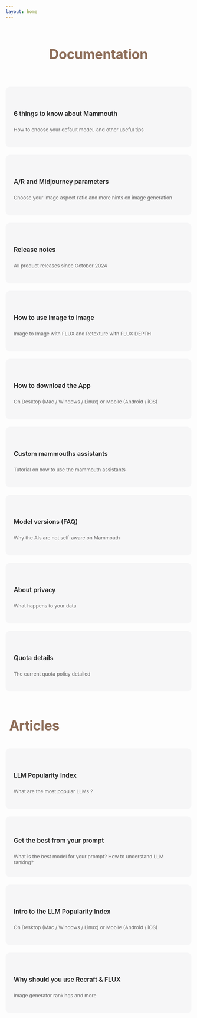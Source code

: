 ```yaml
---
layout: home
---
```


<style>
    /* Mode clair */
    :root {
        --bg-color: #f6f6f7 !important;
        --text-color: #252525 !important;
        --detail-text: #666666 !important;
        --card-hover-border: #8e6e59 !important;
        --title-color: #8e6e59 !important;
        --card-shadow: rgba(0, 0, 0, 0.1) !important;
        --vp-c-brand-1: #8e6e59 !important;
        --vp-c-brand-2:rgb(72, 58, 49) !important;
    }

    /* Mode sombre */
    html.dark {
        --bg-color: #252525 !important;
        --text-color: #ffffff !important;
        --detail-text: #8b8b8b !important;
        --card-hover-border: #8b8b8b !important;
        --title-color: #8e6e59 !important;
        --card-shadow: rgba(255, 255, 255, 0.1) !important;
    }

    .features-grid {
        display: grid;
        grid-template-columns: repeat(auto-fit, minmax(300px, 1fr));
        gap: 20px;
    }

    .feature-card {
        background-color: var(--bg-color);
        padding: 20px;
        border-radius: 12px;
        cursor: pointer;
        text-decoration: none !important;
        color: var(--text-color) !important;
        display: flex;
        flex-direction: column;
        justify-content: center; /* Centre verticalement */
        min-height: 120px; /* Hauteur minimale fixe */
        transition: all 0.3s ease;
        border: 2px solid transparent;
    }

    .feature-card:hover {
        border-color: var(--card-hover-border);
        transform: translateY(-2px);
    }

    .feature-title {
        font-size: 1.2em;
        margin-bottom: 12px;
        text-decoration: none !important;
        font-weight: 600;
        color: var(--text-color);
    }

    .feature-details {
        color: var(--detail-text);
        margin-bottom: 0;
        font-size: 0.95em;
        line-height: 1,6;
        text-decoration: none !important;
    }

    a {
        text-decoration: none !important;
    }

    .site-title {
        margin-top: 60px;
        margin-bottom: 30px;
        color: var(--title-color) !important;
        padding: 10px !important;
        font-size: 2.6em !important;
        font-weight: 700 !important;
        letter-spacing: -0.4px;
    }
</style>

<header>
  <h1 class="site-title">Documentation</h1>
</header>

<div class="features-grid">
  <a href="docs/six-useful-tips-about-mammouth" class="feature-card">
        <h3 class="feature-title">6 things to know about Mammouth</h3>
        <p class="feature-details">How to choose your default model, and other useful tips</p>
  </a>

  <a href="docs/aspect-ratio-and-midjourney-parameters" class="feature-card">
        <h3 class="feature-title">A/R and Midjourney parameters</h3>
        <p class="feature-details">Choose your image aspect ratio and more hints on image generation</p>
  </a>
  
  <a href="docs/release-notes" class="feature-card">
        <h3 class="feature-title">Release notes</h3>
        <p class="feature-details">All product releases since October 2024</p>
  </a>

  <a href="docs/how-to-use-image-to-image" class="feature-card">
        <h3 class="feature-title">How to use image to image</h3>
        <p class="feature-details">Image to Image with FLUX and Retexture with FLUX DEPTH</p>
  </a>

  <a href="docs/how-to-download-the-mammouth-app" class="feature-card">
        <h3 class="feature-title">How to download the App</h3>
        <p class="feature-details">On Desktop (Mac / Windows / Linux) or Mobile (Android / iOS)</p>
    </a>

  <a href="docs/mammouth-assistant-tutorial" class="feature-card">
        <h3 class="feature-title">Custom mammouths assistants</h3>
        <p class="feature-details">Tutorial on how to use the mammouth assistants</p>
    </a>

  <a href="docs/model-versions" class="feature-card">
        <h3 class="feature-title">Model versions (FAQ)</h3>
        <p class="feature-details">Why the AIs are not self-aware on Mammouth</p>
    </a>

  <a href="docs/about-privacy" class="feature-card">
        <h3 class="feature-title">About privacy</h3>
        <p class="feature-details">What happens to your data</p>
    </a>

  <a href="docs/quota-policy" class="feature-card">
        <h3 class="feature-title">Quota details</h3>
        <p class="feature-details">The current quota policy detailed</p>
    </a>
</div>


<h1 class="site-title">Articles</h1>

<div class="features-grid">
  <a href="docs/the-most-popular-llm" class="feature-card">
        <h3 class="feature-title">LLM Popularity Index</h3>
        <p class="feature-details">What are the most popular LLMs ?</p>
    </a>

  <a href="docs/get-the-best-result-from-your-prompt" class="feature-card">
        <h3 class="feature-title">Get the best from your prompt</h3>
        <p class="feature-details">What is the best model for your prompt? How to understand LLM ranking?</p>
    </a>

  <a href="docs/introducing-llm-popularity-index" class="feature-card">
        <h3 class="feature-title">Intro to the LLM Popularity Index</h3>
        <p class="feature-details">On Desktop (Mac / Windows / Linux) or Mobile (Android / iOS)</p>
    </a>

  <a href="docs/why-should-you-use-flux-pro" class="feature-card">
        <h3 class="feature-title">Why should you use Recraft & FLUX</h3>
        <p class="feature-details">Image generator rankings and more</p>
    </a>

</div>


<!--
hero:
  name: Documentation

features:
  - title: Aspect ratio and Midjourney parameters
    details: Choose your image aspect ratio and more hints on image generation
    link: docs/aspect-ratio-and-midjourney-parameters
  - title: How to use image to image
    details: Image to Image with FLUX and Retexture with FLUX DEPTH
    link: docs/how-to-use-image-to-image
  - title: Release notes
    details: All product releases since October 2024
    link: docs/release-notes
  - title: About privacy
    details: What happens to your data
    link: docs/about-privacy
  - title: How to download the Mammouth App
    details: From Desktop (Mac/Windows/Linux) or Mobile (Android & iOS), you can download the app
    link: docs/how-to-download-the-mammouth-app
  - title: Custom mammouths assistants
    details: Tutorial on how to use the mammouth assistants
    link: docs/mammouth-assistant-tutorial
  - title: Model versions (FAQ)
    details: Why the AIs are not self-aware on Mammouth
    link: docs/model-versions
  - title: Why should you use FLUX Pro
    details: Image generators ranking & more
    link: docs/why-should-you-use-flux-pro
  - title: LLM Popularity Index
    details: What are the most popular LLMs ?
    link: docs/the-most-popular-llm

-->
